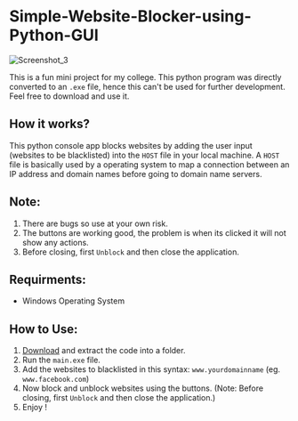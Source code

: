 # Simple-Website-Blocker-using-Python-GUI

![Screenshot_3](https://user-images.githubusercontent.com/100853494/169704759-ea7a9da0-61ac-44ce-9bc1-2b1339954e27.png)

This is a fun mini project for my college. 
This python program was directly converted to an `.exe` file, hence this can't be used for further development.
Feel free to download and use it.

## How it works?
This python console app blocks websites by adding the user input (websites to be blacklisted) into the `HOST` file in your local machine. A `HOST` file is basically used by a operating system to map a connection between an IP address and domain names before going to domain name servers.


## Note: 
1. There are bugs so use at your own risk.
2. The buttons are working good, the problem is when its clicked it will not show any actions.
3. Before closing, first `Unblock` and then close the application. 

## Requirments: ##
* Windows Operating System

## How to Use:
1. [Download](https://github.com/harshitv-io/Simple-Website-Blocker-using-Python-GUI/archive/refs/heads/main.zip) and extract the code into a folder.
2. Run the `main.exe` file.
3. Add the websites to blacklisted in this syntax: `www.yourdomainname` (eg. `www.facebook.com`)
4. Now block and unblock websites using the buttons. (Note: Before closing, first `Unblock` and then close the application.)
6. Enjoy !
